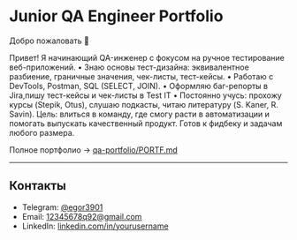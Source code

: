 # Junior QA Engineer Portfolio

Добро пожаловать 👋  

Привет! Я начинающий QA-инженер с фокусом на ручное тестирование веб-приложений.
• Знаю основы тест-дизайна: эквивалентное разбиение, граничные значения, чек-листы, тест-кейсы.
• Работаю с DevTools, Postman, SQL (SELECT, JOIN).
• Оформляю баг-репорты в Jira,пишу тест-кейсы и чек-листы в Test IT
• Постоянно учусь: прохожу курсы (Stepik, Otus), слушаю подкасты, читаю литературу (S. Kaner, R. Savin).
Цель: влиться в команду, где смогу расти в автоматизации и помогать выпускать качественный продукт. Готов к фидбеку и задачам любого размера.

Полное портфолио → [qa-portfolio/PORTF.md](portfolio)

---

## Контакты
- Telegram: [@egor3901](https://t.me/egor3901)  
- Email: 12345678q92@gmail.com  
- LinkedIn: [linkedin.com/in/yourusername](https://linkedin.com/in/yourusername)  
